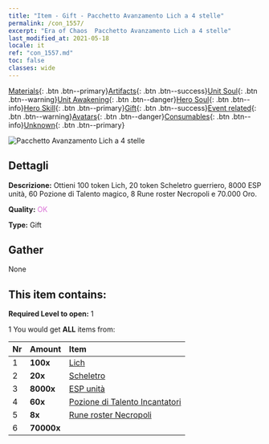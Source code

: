 ```yaml
---
title: "Item - Gift - Pacchetto Avanzamento Lich a 4 stelle"
permalink: /con_1557/
excerpt: "Era of Chaos  Pacchetto Avanzamento Lich a 4 stelle"
last_modified_at: 2021-05-18
locale: it
ref: "con_1557.md"
toc: false
classes: wide
---
```

 [Materials](/ItemsIT/){: .btn .btn--primary}[Artifacts](/ItemsIT/Artifacts/){: .btn .btn--success}[Unit Soul](/ItemsIT/UnitSoul/){: .btn .btn--warning}[Unit Awakening](/ItemsIT/UnitAwakening/){: .btn .btn--danger}[Hero Soul](/ItemsIT/HeroSoul/){: .btn .btn--info}[Hero Skill](/ItemsIT/HeroSkill/){: .btn .btn--primary}[Gift](/ItemsIT/Gift/){: .btn .btn--success}[Event related](/ItemsIT/Events/){: .btn .btn--warning}[Avatars](/ItemsIT/Avatars/){: .btn .btn--danger}[Consumables](/ItemsIT/Consumables/){: .btn .btn--info}[Unknown](/ItemsIT/Unknown/){: .btn .btn--primary}

 ![Pacchetto Avanzamento Lich a 4 stelle](/images/t/i_907167.png)

## Dettagli
 **Descrizione:** Ottieni 100 token Lich, 20 token Scheletro guerriero, 8000 ESP unità, 60 Pozione di Talento magico, 8 Rune roster Necropoli e 70.000 Oro.

 **Quality:** <span style="color: #DA70D6">OK</span>

 **Type:** Gift

## Gather

  None

## This item contains:

 **Required Level to open:** 1

 1 You would get **ALL** items  from:

  | Nr | Amount |     Item    |
  |:---|:-------|:------------|
  | 1 |  **100x** | [Lich](/ItemsIT/unt_212/) |  | 
  | 2 |  **20x** | [Scheletro](/ItemsIT/unt_208/) |  | 
  | 3 |  **8000x** | [ESP unità](/ItemsIT/con_902/) |  | 
  | 4 |  **60x** | [Pozione di Talento Incantatori](/ItemsIT/con_790/) |  | 
  | 5 |  **8x** | [Rune roster Necropoli](/ItemsIT/con_755/) |  | 
  | 6 |  **70000x** | <i class="fas fa-coins"/> |  | 

